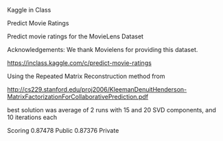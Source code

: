 Kaggle in Class

Predict Movie Ratings

Predict movie ratings for the MovieLens Dataset

Acknowledgements: 
We thank Movielens for providing this dataset.

https://inclass.kaggle.com/c/predict-movie-ratings

Using the Repeated Matrix Reconstruction method from

http://cs229.stanford.edu/proj2006/KleemanDenuitHenderson-MatrixFactorizationForCollaborativePrediction.pdf

best solution was average of 2 runs with 15 and 20 SVD components, and 10 iterations each

Scoring     0.87478 Public     0.87376 Private
